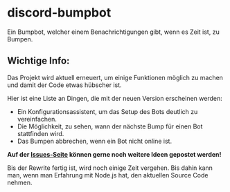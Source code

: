 # discord-bumpbot
Ein Bumpbot, welcher einem Benachrichtigungen gibt, wenn es Zeit ist, zu Bumpen.

## Wichtige Info:
Das Projekt wird aktuell erneuert, um einige Funktionen möglich zu machen und damit der Code etwas hübscher ist.

Hier ist eine Liste an Dingen, die mit der neuen Version erscheinen werden:
- Ein Konfigurationsassistent, um das Setup des Bots deutlich zu vereinfachen.
- Die Möglichkeit, zu sehen, wann der nächste Bump für einen Bot stattfinden wird.
- Das Bumpen abbrechen, wenn ein Bot nicht online ist.

**Auf der [Issues-Seite](https://github.com/Terax235/discord-bumpbot/issues) können gerne noch weitere Ideen gepostet werden!**

Bis der Rewrite fertig ist, wird noch einige Zeit vergehen. Bis dahin kann man, wenn man Erfahrung mit Node.js hat, den aktuellen Source Code nehmen.
